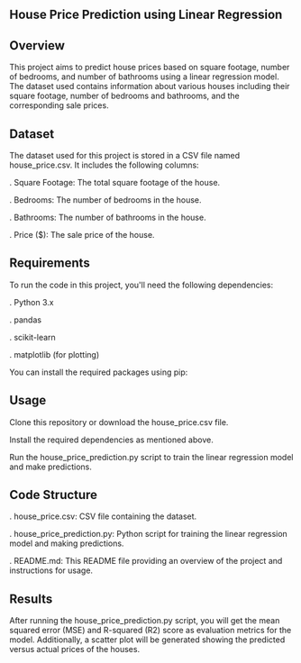 **House Price Prediction using Linear Regression**
---------------------------------------------------------------------------------------------
**Overview**
---------------------------------------------------------------------------------------------
This project aims to predict house prices based on square footage, number of bedrooms, and number of bathrooms using a linear regression model. The dataset used contains information about various houses including their square footage, number of bedrooms and bathrooms, and the corresponding sale prices.

**Dataset**
---------------------------------------------------------------------------------------------
The dataset used for this project is stored in a CSV file named house_price.csv. It includes the following columns:

. Square Footage: The total square footage of the house.

. Bedrooms: The number of bedrooms in the house.

. Bathrooms: The number of bathrooms in the house.

. Price ($): The sale price of the house.

**Requirements**
---------------------------------------------------------------------------------------------
To run the code in this project, you'll need the following dependencies:

. Python 3.x

. pandas

. scikit-learn

. matplotlib (for plotting)

You can install the required packages using pip:

**Usage**
---------------------------------------------------------------------------------------------
Clone this repository or download the house_price.csv file.

Install the required dependencies as mentioned above.

Run the house_price_prediction.py script to train the linear regression model and make predictions.

**Code Structure**
---------------------------------------------------------------------------------------------
. house_price.csv: CSV file containing the dataset.

. house_price_prediction.py: Python script for training the linear regression model and making predictions.

. README.md: This README file providing an overview of the project and instructions for usage.

**Results**
---------------------------------------------------------------------------------------------
After running the house_price_prediction.py script, you will get the mean squared error (MSE) and R-squared (R2) score as evaluation metrics for the model. Additionally, a scatter plot will be generated showing the predicted versus actual prices of the houses.
